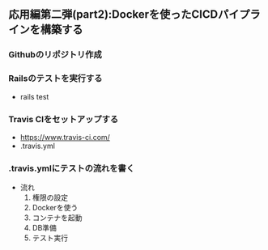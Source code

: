 ## 応用編第二弾(part2):Dockerを使ったCICDパイプラインを構築する

### Githubのリポジトリ作成

### Railsのテストを実行する
- rails test

### Travis CIをセットアップする
- https://www.travis-ci.com/
- .travis.yml

### .travis.ymlにテストの流れを書く
- 流れ
  1. 権限の設定
  2. Dockerを使う
  3. コンテナを起動
  4. DB準備
  5. テスト実行
